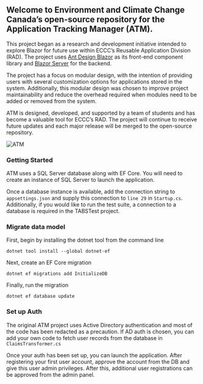 <h2>Welcome to Environment and Climate Change Canada’s open-source repository for the Application Tracking Manager (ATM).</h2>

<p>
This project began as a research and development initiative intended to explore Blazor for future use within ECCC’s Reusable Application Division (RAD). The project uses <a href="https://github.com/ant-design-blazor">Ant Design Blazor</a> as its front-end component library and <a href="https://github.com/dotnet/blazor">Blazor Server</a> for the backend.<br>

The project has a focus on modular design, with the intention of providing users with several customization options for applications stored in the system. Additionally, this modular design was chosen to improve project maintainability and reduce the overhead required when modules need to be added or removed from the system. <br>

ATM is designed, developed, and supported by a team of students and has become a valuable tool for ECCC’s RAD. The project will continue to receive future updates and each major release will be merged to the open-source repository. 
</p>

 <img src="https://szcz.dev/files/atm.png" alt="ATM"> 

<h3>Getting Started</h3>

ATM uses a SQL Server database along with EF Core. You will need to create an instance of SQL Server to launch the application. <br>

Once a database instance is available, add the connection string to `appsettings.json` and supply this connection to `line 29` in `Startup.cs`. Additionally, if you would like to run the test suite, a connection to a database is required in the TABSTest project.

<h3>Migrate data model</h3>

First, begin by installing the dotnet tool from the command line

`dotnet tool install --global dotnet-ef`

Next, create an EF Core migration

`dotnet ef migrations add InitializeDB`

Finally, run the migration

`dotnet ef database update`

<h3>Set up Auth</h3>

The original ATM project uses Active Directory authentication and most of the code has been redacted as a precaution. If AD auth is chosen, you can add your own code to fetch user records from the database in `ClaimsTransformer.cs`

Once your auth has been set up, you can launch the application. After registering your first user account, approve the account from the DB and give this user admin privileges. After this, additional user registrations can be approved from the admin panel.

